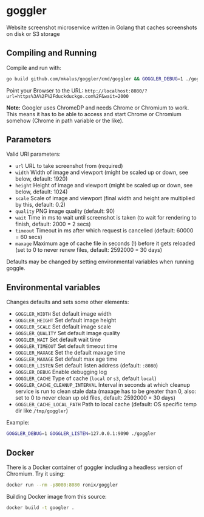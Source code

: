 # goggler

Website screenshot microservice written in Golang that caches screenshots on disk or S3 storage

## Compiling and Running

Compile and run with:

```bash
go build github.com/mkalus/goggler/cmd/goggler && GOGGLER_DEBUG=1 ./goggler
```

Point your Browser to the URL: `http://localhost:8080/?url=https%3A%2F%2Fduckduckgo.com%2F&wait=2000`

**Note:** Googler uses ChromeDP and needs Chrome or Chromium to work. This means it has to be able to
access and start Chrome or Chromium somehow (Chrome in path variable or the like).

## Parameters

Valid URI parameters:

* `url` URL to take screenshot from (required)
* `width` Width of image and viewport (might be scaled up or down, see below, default: 1920)
* `height` Height of image and viewport (might be scaled up or down, see below, default: 1024)
* `scale` Scale of image and viewport (final width and height are multiplied by this, default: 0.2)
* `quality` PNG image quality (default: 90)
* `wait` Time in ms to wait until screenshot is taken (to wait for rendering to finish, default: 2000 =  2 secs)
* `timeout` Timeout in ms after which request is cancelled (default: 60000 = 60 secs)
* `maxage` Maximum age of cache file in seconds (!) before it gets reloaded (set to 0 to never renew files, default: 2592000 = 30 days)

Defaults may be changed by setting environmental variables when running goggle.

## Environmental variables

Changes defaults and sets some other elements:

* `GOGGLER_WIDTH` Set default image width
* `GOGGLER_HEIGHT` Set default image height
* `GOGGLER_SCALE` Set default image scale
* `GOGGLER_QUALITY` Set default image quality
* `GOGGLER_WAIT` Set default wait time
* `GOGGLER_TIMEOUT` Set default timeout time
* `GOGGLER_MAXAGE` Set the default maxage time
* `GOGGLER_MAXAGE` Set default max age time
* `GOGGLER_LISTEN` Set default listen address (default: `:8080`)
* `GOGGLER_DEBUG` Enable debugging log
* `GOGGLER_CACHE` Type of cache (`local` or `s3`, default `local`)
* `GOGGLER_CACHE_CLEANUP_INTERVAL` Interval in seconds at which cleanup service is run to clean stale data (maxage has to be greater than 0, also: set to 0 to never clean up old files, default: 2592000 = 30 days)
* `GOGGLER_CACHE_LOCAL_PATH` Path to local cache (default: OS specific temp dir like `/tmp/goggler`)

Example:

```bash
GOGGLER_DEBUG=1 GOGGLER_LISTEN=127.0.0.1:9090 ./goggler
```

## Docker

There is a Docker container of goggler including a headless version of Chromium. Try it using:

```bash
docker run --rm -p8080:8080 ronix/goggler
```

Building Docker image from this source:

```bash
docker build -t googler .
```

